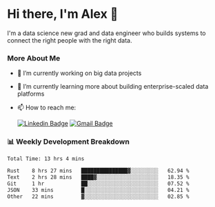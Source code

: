 # Hi there, I'm Alex  👋

I'm a data science new grad and data engineer who builds systems to connect the right people with the right data. 

### More About Me

- 🔭 I’m currently working on big data projects
- 🌱 I’m currently learning more about building enterprise-scaled data platforms
- 📫 How to reach me:

  [![Linkedin Badge](https://img.shields.io/badge/LinkedIn-0077B5?style=for-the-badge&logo=linkedin&logoColor=white)](https://www.linkedin.com/in/itsalexchen) [![Gmail Badge](https://img.shields.io/badge/Gmail-D14836?style=for-the-badge&logo=gmail&logoColor=white)](mailto:itsalexchen@gmail.com)




### 📊 Weekly Development Breakdown
<!--START_SECTION:waka-->

```txt
Total Time: 13 hrs 4 mins

Rust    8 hrs 27 mins   ███████████████▓░░░░░░░░░   62.94 %
Text    2 hrs 28 mins   ████▓░░░░░░░░░░░░░░░░░░░░   18.35 %
Git     1 hr            ██░░░░░░░░░░░░░░░░░░░░░░░   07.52 %
JSON    33 mins         █░░░░░░░░░░░░░░░░░░░░░░░░   04.21 %
Other   22 mins         ▓░░░░░░░░░░░░░░░░░░░░░░░░   02.85 %
```

<!--END_SECTION:waka-->

